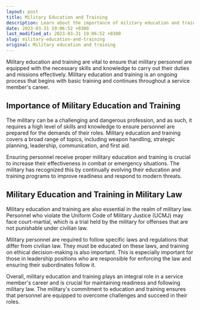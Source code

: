 ```yaml
---
layout: post
title: Military Education and Training
description: Learn about the importance of military education and training for personnel and its implications in military law.
date: 2023-03-31 19:06:52 +0300
last_modified_at: 2023-03-31 19:06:52 +0300
slug: military-education-and-training
original: Military education and training
---
```


Military education and training are vital to ensure that military personnel are equipped with the necessary skills and knowledge to carry out their duties and missions effectively. Military education and training is an ongoing process that begins with basic training and continues throughout a service member's career.

## Importance of Military Education and Training

The military can be a challenging and dangerous profession, and as such, it requires a high level of skills and knowledge to ensure personnel are prepared for the demands of their roles. Military education and training covers a broad range of topics, including weapon handling, strategic planning, leadership, communication, and first aid.

Ensuring personnel receive proper military education and training is crucial to increase their effectiveness in combat or emergency situations. The military has recognized this by continually evolving their education and training programs to improve readiness and respond to modern threats.

## Military Education and Training in Military Law

Military education and training are also essential in the realm of military law. Personnel who violate the Uniform Code of Military Justice (UCMJ) may face court-martial, which is a trial held by the military for offenses that are not punishable under civilian law.

Military personnel are required to follow specific laws and regulations that differ from civilian law. They must be educated on these laws, and training on ethical decision-making is also important. This is especially important for those in leadership positions who are responsible for enforcing the law and ensuring their subordinates follow it.

Overall, military education and training plays an integral role in a service member's career and is crucial for maintaining readiness and following military law. The military's commitment to education and training ensures that personnel are equipped to overcome challenges and succeed in their roles.